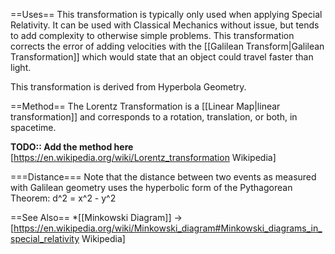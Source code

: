 ==Uses==
This transformation is typically only used when applying Special Relativity. It can be used with Classical Mechanics without issue, but tends to add complexity to otherwise simple problems. This transformation corrects the error of adding velocities with the [[Galilean Transform|Galilean Transformation]] which would state that an object could travel faster than light.

This transformation is derived from Hyperbola Geometry.

==Method==
The Lorentz Transformation is a [[Linear Map|linear transformation]] and corresponds to a rotation, translation, or both, in spacetime.

<strong>TODO:: Add the method here</strong>
[https://en.wikipedia.org/wiki/Lorentz_transformation Wikipedia]

===Distance===
Note that the distance between two events as measured with Galilean geometry uses the hyperbolic form of the Pythagorean Theorem:
  d^2 = x^2 - y^2

==See Also==
*[[Minkowski Diagram]] -> [https://en.wikipedia.org/wiki/Minkowski_diagram#Minkowski_diagrams_in_special_relativity Wikipedia]
